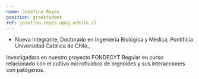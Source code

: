 ```yaml
---
name: Josefina Reyes
position: gradstudent
ref: josefina.reyes.a@ug.uchile.cl
---
```


- Nueva Integrante, Doctorado en Ingeniería Biológica y Médica, Pontificia Universidad Católica de Chile_<br>

Investigadora en nuestro proyecto FONDECYT Regular en curso relacionado con el cultivo microfluídico de orgnoides y sus interacciones con patógenos.
